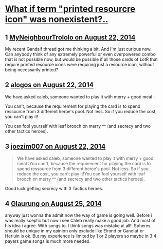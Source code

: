 # [What if term &quot;printed resourcre icon&quot; was nonexistent?..](https://community.fantasyflightgames.com/topic/114378-what-if-term-printed-resourcre-icon-was-nonexistent/)

## 1 [MyNeighbourTrololo on August 22, 2014](https://community.fantasyflightgames.com/topic/114378-what-if-term-printed-resourcre-icon-was-nonexistent/?do=findComment&comment=1218892)

My recent Gandalf thread got me thinking a bit. And I'm just curious now. Can anybody think of any extremely powerful or even overpowered combo that is not possible now, but would be possible if all those cards of LotR that require printed resource icons were requiring just a resource icon, without being necessarily printed?

## 2 [alogos on August 22, 2014](https://community.fantasyflightgames.com/topic/114378-what-if-term-printed-resourcre-icon-was-nonexistent/?do=findComment&comment=1219189)

We have asked caleb, someone wanted to play it with merry + good meal :

You can't, because the requirement for playing the card is to spend ressource from 3 different heroe's pool. Not less. So if you reduce the cost, you can't play it!

You can fool yourself with leaf brooch on merry ^^ (and secrecy and two other tactics heroes).

## 3 [joezim007 on August 22, 2014](https://community.fantasyflightgames.com/topic/114378-what-if-term-printed-resourcre-icon-was-nonexistent/?do=findComment&comment=1219649)

> We have asked caleb, someone wanted to play it with merry + good meal :You can't, because the requirement for playing the card is to spend ressource from 3 different heroe's pool. Not less. So if you reduce the cost, you can't play it!You can fool yourself with leaf brooch on merry ^^ (and secrecy and two other tactics heroes).

Good luck getting secrecy with 3 Tactics heroes.

## 4 [Glaurung on August 25, 2014](https://community.fantasyflightgames.com/topic/114378-what-if-term-printed-resourcre-icon-was-nonexistent/?do=findComment&comment=1223432)

anyway just wonna the admit now the way of game is going well. Before i was really sceptic but now i see Caleb really make a good job. And most of his idea i agree. With songs to. I think songs was mistake at all!  Spheres should be unique in my opinion only exclude like Elrond or Gandlaf or Herluin is ok. But my experience is limited by 1 or 2 players so maybe in 3 4 payers game songs is much more needed.    

